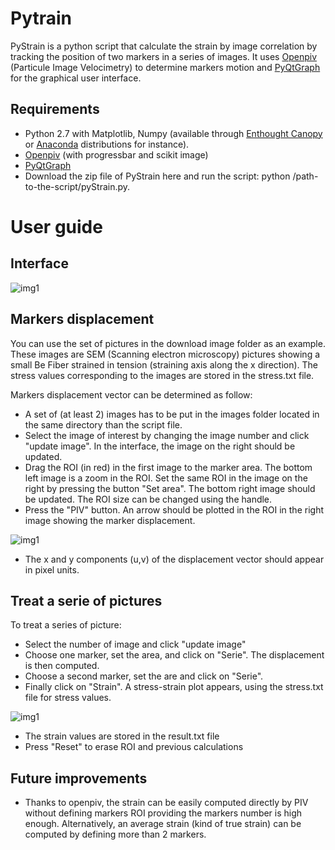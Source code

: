 Pytrain
===========

PyStrain is a python script that calculate the strain by image correlation by tracking the position of two markers in a series of images. It uses [Openpiv](https://github.com/alexlib/openpiv-python) (Particule Image Velocimetry) to determine markers motion and [PyQtGraph](http://www.pyqtgraph.org/) for the graphical user interface.

## Requirements 

* Python 2.7 with Matplotlib, Numpy (available through [Enthought Canopy](https://store.enthought.com/downloads/) or [Anaconda](http://continuum.io/downloads) distributions for instance).
* [Openpiv](https://github.com/alexlib/openpiv-python) (with progressbar and scikit image)
* [PyQtGraph](http://www.pyqtgraph.org/)
* Download the zip file of PyStrain here and run the script: python /path-to-the-script/pyStrain.py.


# User guide

## Interface

![img1](/img1.png?raw=true)

 
## Markers displacement
You can use the set of pictures in the download image folder as an example. These images are SEM (Scanning electron microscopy) pictures showing a small Be Fiber strained in tension (straining axis along the x direction). The stress values corresponding to the images are stored in the stress.txt file.

Markers displacement vector can be determined as follow:
* A set of (at least 2) images has to be put in the images folder located in the same directory than the script file.
* Select the image of interest by changing the image number and click "update image". In the interface, the image on the right should be updated.
* Drag the ROI (in red) in the first image to the marker area. The bottom left image is a zoom in the ROI. Set the same ROI in the image on the right by pressing the button "Set area". The bottom right image should be updated. The ROI size can be changed using the handle.
* Press the "PIV" button. An arrow should be plotted in the ROI in the right image showing the marker displacement.
 
![img1](/img2.png?raw=true)

* The x and y components (u,v) of the displacement vector should appear in pixel units.

## Treat a serie of pictures
To treat a series of picture:
* Select the number of image and click "update image"
* Choose one marker, set the area, and click on "Serie". The displacement is then computed.
* Choose a second marker, set the are and click on "Serie".
* Finally click on "Strain". A stress-strain plot appears, using the stress.txt file for stress values.

![img1](/img2.png?raw=true)

* The strain values are stored in the result.txt file
* Press "Reset" to erase ROI and previous calculations

## Future improvements
* Thanks to openpiv, the strain can be easily computed directly by PIV without defining markers ROI providing the markers number is high enough. Alternatively, an average strain (kind of true strain) can be computed by defining more than 2 markers.



